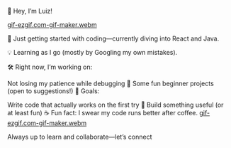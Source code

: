👋 Hey, I’m Luiz!

[gif-ezgif.com-gif-maker.webm](https://github.com/user-attachments/assets/6341a620-7a4c-4da1-b88a-7d0d75ba9bcc)

🚀 Just getting started with coding—currently diving into React and Java.

💡 Learning as I go (mostly by Googling my own mistakes).

🛠️ Right now, I’m working on:

Not losing my patience while debugging 🐛
Some fun beginner projects (open to suggestions!)
🎯 Goals:

Write code that actually works on the first try 🤞
Build something useful (or at least fun)
☕ Fun fact: I swear my code runs better after coffee.
[gif-ezgif.com-gif-maker.webm](https://github.com/user-attachments/assets/3488a38b-76cc-40dc-a076-d5c5c9444b6c)

Always up to learn and collaborate—let’s connect
